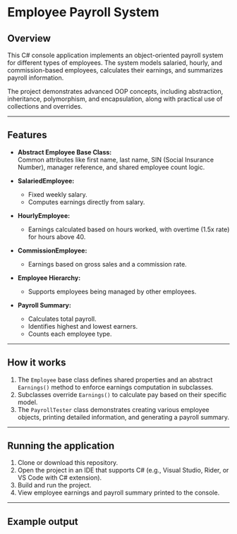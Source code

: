 # Employee Payroll System

## Overview

This C# console application implements an object-oriented payroll system for different types of employees. The system models salaried, hourly, and commission-based employees, calculates their earnings, and summarizes payroll information.

The project demonstrates advanced OOP concepts, including abstraction, inheritance, polymorphism, and encapsulation, along with practical use of collections and overrides.

---

## Features

- **Abstract Employee Base Class:**  
  Common attributes like first name, last name, SIN (Social Insurance Number), manager reference, and shared employee count logic.

- **SalariedEmployee:**  
  - Fixed weekly salary.
  - Computes earnings directly from salary.

- **HourlyEmployee:**  
  - Earnings calculated based on hours worked, with overtime (1.5x rate) for hours above 40.

- **CommissionEmployee:**  
  - Earnings based on gross sales and a commission rate.

- **Employee Hierarchy:**  
  - Supports employees being managed by other employees.

- **Payroll Summary:**  
  - Calculates total payroll.
  - Identifies highest and lowest earners.
  - Counts each employee type.

---

## How it works

1. The `Employee` base class defines shared properties and an abstract `Earnings()` method to enforce earnings computation in subclasses.
2. Subclasses override `Earnings()` to calculate pay based on their specific model.
3. The `PayrollTester` class demonstrates creating various employee objects, printing detailed information, and generating a payroll summary.

---

## Running the application

1. Clone or download this repository.
2. Open the project in an IDE that supports C# (e.g., Visual Studio, Rider, or VS Code with C# extension).
3. Build and run the project.
4. View employee earnings and payroll summary printed to the console.

---

## Example output

